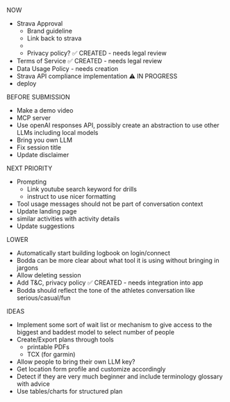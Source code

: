 NOW

- Strava Approval
  - Brand guideline
  - Link back to strava
  -
  - Privacy policy? ✅ CREATED - needs legal review
- Terms of Service ✅ CREATED - needs legal review  
- Data Usage Policy - needs creation
- Strava API compliance implementation ⚠️ IN PROGRESS
- deploy

BEFORE SUBMISSION

- Make a demo video
- MCP server
- Use openAI responses API, possibly create an abstraction to use other LLMs including local models
- Bring you own LLM
- Fix session title
- Update disclaimer

NEXT PRIORITY

- Prompting
  - Link youtube search keyword for drills
  - instruct to use nicer formatting
- Tool usage messages should not be part of conversation context
- Update landing page
- similar activities with activity details
- Update suggestions

LOWER

- Automatically start building logbook on login/connect
- Bodda can be more clear about what tool it is using without bringing in jargons
- Allow deleting session
- Add T&C, privacy policy ✅ CREATED - needs integration into app
- Bodda should reflect the tone of the athletes conversation like serious/casual/fun

IDEAS

- Implement some sort of wait list or mechanism to give access to the biggest and baddest model to select number of people
- Create/Export plans through tools
  - printable PDFs
  - TCX (for garmin)
- Allow people to bring their own LLM key?
- Get location form profile and customize accordingly
- Detect if they are very much beginner and include terminology glossary with advice
- Use tables/charts for structured plan
